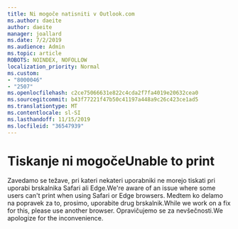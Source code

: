 ```yaml
---
title: Ni mogoče natisniti v Outlook.com
ms.author: daeite
author: daeite
manager: joallard
ms.date: 7/2/2019
ms.audience: Admin
ms.topic: article
ROBOTS: NOINDEX, NOFOLLOW
localization_priority: Normal
ms.custom:
- "8000046"
- "2507"
ms.openlocfilehash: c2ce75066631e822c4cda2f7fa4019e20632cea0
ms.sourcegitcommit: b43f77221f47b50c41197a448a9c26c423ce1ad5
ms.translationtype: MT
ms.contentlocale: sl-SI
ms.lasthandoff: 11/15/2019
ms.locfileid: "36547939"
---
```

# <a name="unable-to-print"></a><span data-ttu-id="9149f-102">Tiskanje ni mogoče</span><span class="sxs-lookup"><span data-stu-id="9149f-102">Unable to print</span></span>

<span data-ttu-id="9149f-103">Zavedamo se težave, pri kateri nekateri uporabniki ne morejo tiskati pri uporabi brskalnika Safari ali Edge.</span><span class="sxs-lookup"><span data-stu-id="9149f-103">We're aware of an issue where some users can't print when using Safari or Edge browsers.</span></span> <span data-ttu-id="9149f-104">Medtem ko delamo na popravek za to, prosimo, uporabite drug brskalnik.</span><span class="sxs-lookup"><span data-stu-id="9149f-104">While we work on a fix for this, please use another browser.</span></span> <span data-ttu-id="9149f-105">Opravičujemo se za nevšečnosti.</span><span class="sxs-lookup"><span data-stu-id="9149f-105">We apologize for the inconvenience.</span></span>